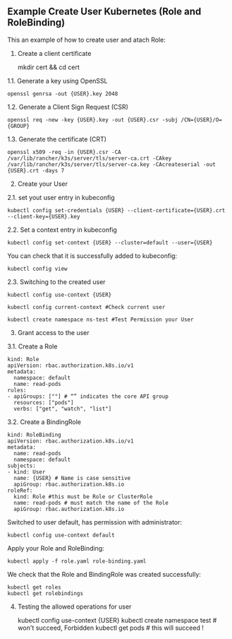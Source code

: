 Example Create User Kubernetes (Role and RoleBinding)
----------------

This an example of how to create user and atach Role:


1. Create a client certificate

    mkdir cert && cd cert

1.1. Generate a key using OpenSSL

    openssl genrsa -out {USER}.key 2048

1.2. Generate a Client Sign Request (CSR)
   
    openssl req -new -key {USER}.key -out {USER}.csr -subj /CN={USER}/O={GROUP}

1.3. Generate the certificate (CRT)

    openssl x509 -req -in {USER}.csr -CA /var/lib/rancher/k3s/server/tls/server-ca.crt -CAkey /var/lib/rancher/k3s/server/tls/server-ca.key -CAcreateserial -out {USER}.crt -days 7

2. Create your User

2.1. set yout user entry in kubeconfig

    kubectl config set-credentials {USER} --client-certificate={USER}.crt --client-key={USER}.key

2.2. Set a context entry in kubeconfig

    kubectl config set-context {USER} --cluster=default --user={USER}

You can check that it is successfully added to kubeconfig:

    kubectl config view

2.3. Switching to the created user

    kubectl config use-context {USER}

    kubectl config current-context #Check current user

    kubectl create namespace ns-test #Test Permission your User

3. Grant access to the user

3.1. Create a Role

    kind: Role
    apiVersion: rbac.authorization.k8s.io/v1
    metadata:
      namespace: default
      name: read-pods
    rules:
    - apiGroups: [""] # “” indicates the core API group
      resources: ["pods"]
      verbs: ["get", "watch", "list"]

3.2. Create a BindingRole

    kind: RoleBinding
    apiVersion: rbac.authorization.k8s.io/v1
    metadata:
      name: read-pods
      namespace: default
    subjects:
    - kind: User
      name: {USER} # Name is case sensitive
      apiGroup: rbac.authorization.k8s.io
    roleRef:
      kind: Role #this must be Role or ClusterRole
      name: read-pods # must match the name of the Role
      apiGroup: rbac.authorization.k8s.io

Switched to user default, has permission with administrator:

    kubectl config use-context default

Apply your Role and RoleBinding:

    kubectl apply -f role.yaml role-binding.yaml

We check that the Role and BindingRole was created successfully:

    kubectl get roles
    kubectl get rolebindings

4. Testing the allowed operations for user

    kubectl config use-context {USER}
    kubectl create namespace test # won't succeed, Forbidden
    kubectl get pods # this will succeed !

